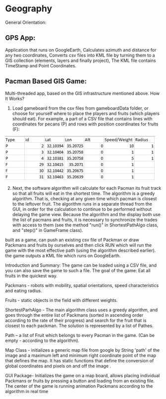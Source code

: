 # Geography

General Orientation:

## GPS App:

Application that runs on GoogleEarth, Calculates azimuth and distance for any two coordinates, Converts csv files into KML file by turning them to a GIS collection (elements, layers and finally project), The KML file contains TimeStamp and Point Coordinates.

## Pacman Based GIS Game:

Multi-threaded app, based on the GIS infrastructure mentioned above.
How It Works?
1. Load gameboard from the csv files from gameboardData folder, or choose for yourself where to place the players and fruits (which players should eat).
For example, a part of a CSV file that contains lines with coordinates for pecans (P) and rows with position coordinates for fruits (F):

![csv file for example](https://github.com/chenAsaraf/Geography/blob/master/csv%20gameboard-data%20example.JPG)


2. Next, the software algorithm will calculate for each Pacman its fruit track so that all fruits will eat in the shortest time.
   The algorithm is a greedy algorithm. That is, checking at any given time which pacman is closest to the leftover fruit.
   The algorithm runs in a separate thread from the GUI, in order for the calculation to continue to be performed without delaying the      game view.
   Because the algorithm and the display both use the list of pacmans and fruits, it is necessary to synchronize the trades with access to them (see the method "run()" in ShortestPathAlgo class, and "step()" in GameFrame class).
   
built as a game, can push an existing csv file of Packman or draw Packmans and fruits by ourselves and then click RUN which will run the game with the most effective path (using the algorithm described earlier).
the game outputs a KML file which runs on GoogleEarth.


Introduction and Summary:
The game can be loaded using a CSV file, and you can also save the game to such a file.
The goal of the game: Eat all fruits in the quickest way.

Packmans - robots with mobility, spatial orientations, speed characteristics and eating radius.

Fruits -  static objects in the field with different weights.

ShortestParhAlgo - The main algorithm class uses a greedy algorithm, and goes through the entire list of Packmans (sorted in ascending order according to the rate of their progress)
and search for the fruit that is closest to each packman.
The solution is represented by a list of Pathes.

Path – a list of Fruit which belongs to every Pacman in the game. (Can be empty - according to the algorithm).

Map Class - initializes a generic map file from google by String 'path' of the image and a maximum left and minimum right coordinate point of the map that defines the map. 
It has static functions that define the conversion of global coordinates and pixels on and off the image .

GUI Package- Initializes the game on a map board, allows placing individual Packmans or fruits by pressing a button and loading from an existing file. The center of the game is running animation  Packmans according to the algorithm in real time
